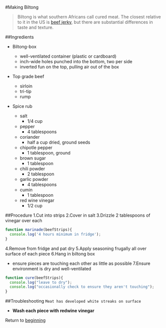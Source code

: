<a name='start'>#Making Biltong</a>



>Biltong is what southern Africans call cured meat. The closest relative to it in the US is [beef jerky](https://en.wikipedia.org/wiki/Jerky), but there are substantial differences in taste and texture.




##Ingredients
- Biltong-box
  * well-ventilated container (plastic or cardboard)
  * inch-wide holes punched into the bottom, two per side
  * inverted fun on the top, pulling air out of the box

- Top grade beef
  * sirloin
  * tri-tip
  * rump

- Spice rub
  - salt
    * 1/4 cup
  - pepper
    * 4 tablespoons
  - coriander
    * half a cup dried, ground seeds
  - chipotle pepper
    * 1 tablespoon, ground
  - brown sugar
    * 1 tablespoon
  - chili powder
    * 2 tablespoon
  - garlic powder
    * 4 tablespoons
  - cumin
    * 1 tablespoon
  - red wine vinegar
    * 1/2 cup

##Procedure
1.Cut into strips
2.Cover in salt
3.Drizzle 2 tablespoons of vinegar over each
 
```javascript
function marinade(beefStrips){
  console.log('4 hours minimum in fridge');
}
```


4.Remove from fridge and pat dry
5.Apply seasoning frugally all over surface of each piece
6.Hang in biltong box
  - ensure pieces are touching each other as little as possible
7.Ensure environment is dry and well-ventilated

 
```javascript
function cure(beefStrips){
  console.log("leave to dry");
  console.log("occasionally check to ensure they aren't touching");
}
```






##Troubleshooting
```Meat has developed white streaks on surface```
- **Wash each piece with redwine vinegar**





Return to [beginning](#start)







